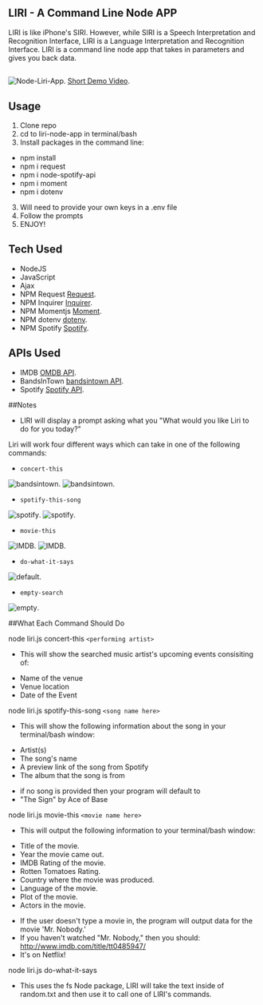 ## LIRI - A Command Line Node APP

LIRI is like iPhone's SIRI. However, while SIRI is a Speech Interpretation and Recognition Interface, LIRI is a Language Interpretation and Recognition Interface. LIRI is a command line node app that takes in parameters and gives you back data.

## 

![Node-Liri-App](assets/images/home.png).
[Short Demo Video](https://drive.google.com/file/d/1cKr9XHzt0cYy3stI0elBXkHsC7wV-mrC/view?usp=sharing).


## Usage

1. Clone repo
2. cd to liri-node-app in terminal/bash
3. Install packages in the command line:
 - npm install
 - npm i request
 - npm i node-spotify-api
 - npm i moment
 - npm i dotenv
3. Will need to provide your own keys in a .env file
4. Follow the prompts
5. ENJOY! 

## Tech Used 

* NodeJS
* JavaScript
* Ajax
* NPM Request [Request](https://www.npmjs.com/package/request).
* NPM Inquirer [Inquirer](https://www.npmjs.com/package/twitter).
* NPM Momentjs [Moment](https://www.npmjs.com/package/moment).
* NPM dotenv [dotenv](https://www.npmjs.com/package/dotenv).
* NPM Spotify [Spotify](https://www.npmjs.com/package/spotify).

## APIs Used

* IMDB    [OMDB API](http://www.omdbapi.com).
* BandsInTown    [bandsintown API](http://www.artists.bandsintown.com/bandsintown-api).
* Spotify    [Spotify API](https://developer.spotify.com/documentation/web-api/).

##Notes 

* LIRI will display a prompt asking what you "What would you like Liri to do for you today?"


Liri will work four different ways which can take in one of the following commands:

* `concert-this`

![bandsintown](assets/images/concert-1.png).
![bandsintown](assets/images/concert-results.png).

* `spotify-this-song`

![spotify](assets/images/spot-1.png).
![spotify](assets/images/spot-results.png).

* `movie-this`

![IMDB](assets/images/movie-1.png).
![IMDB](assets/images/movie-result.png).

* `do-what-it-says`

![default](assets/images/randomdottxt.png).

* `empty-search`

![empty](assets/images/empty-search.png).

##What Each Command Should Do

node liri.js concert-this `<performing artist>`
* This will show the searched music artist's upcoming events consisiting of:
 - Name of the venue
 - Venue location
 - Date of the Event

node liri.js spotify-this-song `<song name here>`
* This will show the following information about the song in your terminal/bash window: 
 - Artist(s)
 - The song's name
 - A preview link of the song from Spotify
 - The album that the song is from
 * if no song is provided then your program will default to
 * "The Sign" by Ace of Base

node liri.js movie-this `<movie name here>`
* This will output the following information to your terminal/bash window:
 - Title of the movie.
 - Year the movie came out.
 - IMDB Rating of the movie.
 - Rotten Tomatoes Rating.
 - Country where the movie was produced.
 - Language of the movie.
 - Plot of the movie.
 - Actors in the movie.
* If the user doesn't type a movie in, the program will output data for the movie 'Mr. Nobody.'
* If you haven't watched "Mr. Nobody," then you should: http://www.imdb.com/title/tt0485947/
* It's on Netflix!

node liri.js do-what-it-says
* This uses the fs Node package, LIRI will take the text inside of random.txt and then use it to call one of LIRI's commands.